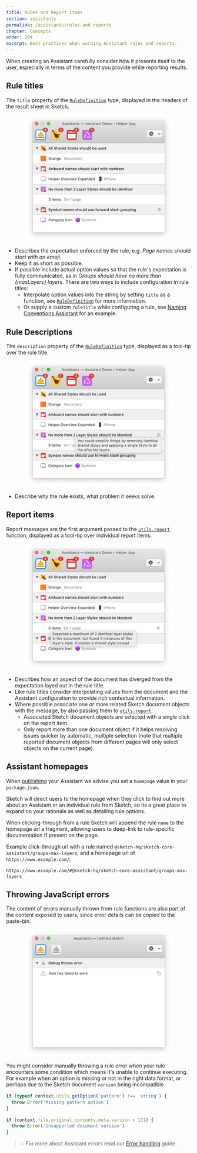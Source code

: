 ```yaml
---
title: Rules and Report items
section: assistants
permalink: /assistants/rules-and-reports
chapter: Concepts
order: 204
excerpt: Best practices when wording Assistant rules and reports.
---
```


When creating an Assistant carefully consider how it presents itself to the user, especially in terms of the content you provide while reporting results.

## Rule titles

The `title` property of the [`RuleDefinition`](/assistants/type-reference#ruledefinition) type, displayed in the headers of the result sheet in Sketch.

<p align="center">
  <img src="/images/developer/assistant-rule-title.png"
    alt="Assistant rule titles"
    width="400" />
</p>

- Describes the expectation enforced by the rule, e.g. _Page names should start with an emoji_.
- Keep it as short as possible.
- If possible include actual option values so that the rule's expectation is fully communicated, as in _Groups should have no more than {maxLayers} layers_. There are two ways to include configuration in rule titles:
  - Interpolate option values into the string by setting `title` as a function, see [`RuleDefinition`](/assistants/type-reference#ruledefinition) for more information.
  - Or supply a custom `ruleTitle` while configuring a rule, see [Naming Conventions Assistant](https://github.com/sketch-hq/sketch-assistants/blob/0ea038199be37d17076d9f529edbb65fe039419d/assistants/naming-conventions/src/index.ts) for an example.

## Rule Descriptions

The `description` property of the [`RuleDefinition`](/assistants/type-reference#ruledefinition) type, displayed as a tool-tip over the rule title.

<p align="center">
  <img src="/images/developer/assistant-rule-description.png"
    alt="Assistant rule descriptions"
    width="400" />
</p>

- Describe why the rule exists, what problem it seeks solve.

## Report items

Report messages are the first argument passed to the [`utils.report`](/assistants/type-reference#ruleutils) function, displayed as a tool-tip over individual report items.

<p align="center">
  <img src="/images/developer/assistant-report-messages.png"
    alt="Assistant report messages"
    width="400" />
</p>

- Describes how an aspect of the document has diverged from the expectation layed out in the rule title.
- Like rule titles consider interpolating values from the document and the Assistant configuration to provide rich contextual information.
- Where possible associate one or more related Sketch document objects with the message, by also passing them to [`utils.report`](/assistants/type-reference#ruleutils).
  - Associated Sketch document objects are selected with a single click on the report item.
  - Only report more than one document object if it helps resolving issues quicker by automatic, multiple selection (note that multiple reported document objects from different pages will only select objects on the current page).

## Assistant homepages

When [publishing](/assistants/publish) your Assistant we advise you set a `homepage` value in your `package.json`.

Sketch will direct users to the homepage when they click to find out more about an Assistant or an individual rule from Sketch, so its a great place to expand on your rationale as well as detailing rule options.

When clicking-through from a rule Sketch will append the rule `name` to the homepage url a fragment, allowing users to deep-link to rule-specific documentation if present on the page.

Example click-through url with a rule named `@sketch-hq/sketch-core-assistant/groups-max-layers`, and a homepage url of `https://www.example.com/`:

```
https://www.example.com/#@sketch-hq/sketch-core-assistant/groups-max-layers
```

## Throwing JavaScript errors

The content of errors manually thrown from rule functions are also part of the content exposed to users, since error details can be copied to the paste-bin.

<p align="center">
  <img src="/images/developer/assistant-rule-errors.png"
    alt="Assistant rule errors"
    width="400" />
</p>

You might consider manually throwing a rule error when your rule encounters some condition which means it's unable to continue executing. For example when an option is missing or not in the right data format, or perhaps due to the Sketch document `version` being incompatible.

```typescript
if (typeof context.utils.getOption('pattern') !== 'string') {
  throw Error('Missing pattern option')
}
```

```typescript
if (context.file.original.contents.meta.version < 131) {
  throw Error('Unsupported document version')
}
```

> 💡 For more about Assistant errors read our [Error handling](/assistants/error-handling) guide.
